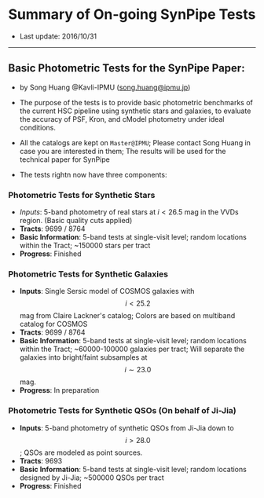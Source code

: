 # Summary of On-going SynPipe Tests 

* Last update: 2016/10/31

----- 

## Basic Photometric Tests for the SynPipe Paper: 

* by Song Huang @Kavli-IPMU (song.huang@ipmu.jp)

* The purpose of the tests is to provide basic photometric benchmarks of the current HSC 
  pipeline using synthetic stars and galaxies, to evaluate the accuracy of PSF, Kron, and 
  cModel photometry under ideal conditions.  

* All the catalogs are kept on `Master@IPMU`; Please contact Song Huang in case you are
  interested in them; The results will be used for the technical paper for SynPipe 

* The tests rightn now have three components: 

### Photometric Tests for Synthetic Stars

* *Inputs*: 5-band photometry of real stars at $i < 26.5$ mag in the VVDs region.
    (Basic quality cuts applied)
* **Tracts**: 9699 / 8764 
* **Basic Information**: 5-band tests at single-visit level; 
    random locations within the Tract; 
    ~150000 stars per tract 
* **Progress**: Finished 

### Photometric Tests for Synthetic Galaxies 

- **Inputs**: Single Sersic model of COSMOS galaxies with $$i<25.2$$ mag from 
    Claire Lackner's catalog; Colors are based on multiband catalog for COSMOS
- **Tracts**: 9699 / 8764 
- **Basic Information**: 5-band tests at single-visit level; 
    random locations within the Tract; 
    ~60000-100000 galaxies per tract; 
    Will separate the galaxies into bright/faint subsamples at $$i\sim 23.0$$ mag.
- **Progress**: In preparation

### Photometric Tests for Synthetic QSOs (On behalf of Ji-Jia)

- **Inputs**: 5-band photometry of synthetic QSOs from Ji-Jia down to $$i > 28.0$$;
    QSOs are modeled as point sources. 
- **Tracts**: 9693
- **Basic Information**: 5-band tests at single-visit level; 
    random locations designed by Ji-Jia; 
    ~500000 QSOs per tract 
- **Progress**: Finished 

